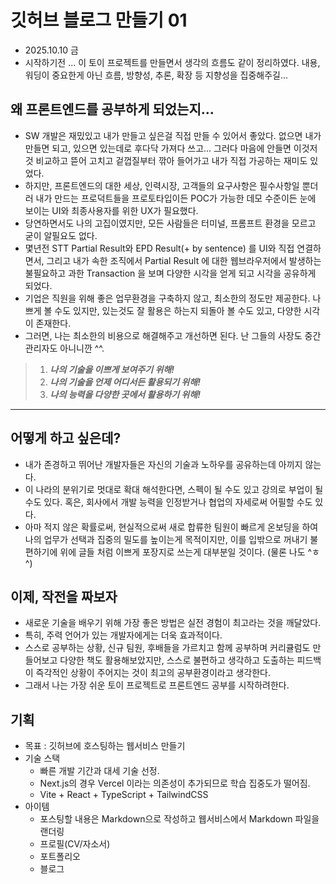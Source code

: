 # 깃허브 블로그 만들기 01

- 2025.10.10 금
- 시작하기전 ... 이 토이 프로젝트를 만들면서 생각의 흐름도 같이 정리하였다. 내용, 워딩이 중요한게 아닌 흐름, 방향성, 추론, 확장 등 지향성을 집중해주길...

## 왜 프론트엔드를 공부하게 되었는지...

- SW 개발은 재밌있고 내가 만들고 싶은걸 직접 만들 수 있어서 좋았다. 없으면 내가 만들면 되고, 있으면 있는데로 후다닥 가져다 쓰고... 그러다 마음에 안들면 이것저것 비교하고 뜯어 고치고 겉껍질부터 깎아 들어가고 내가 직접 가공하는 재미도 있었다.
- 하지만, 프론트엔드의 대한 세상, 인력시장, 고객들의 요구사항은 필수사항일 뿐더러 내가 만드는 프로덕트들을 프로토타입이든 POC가 가능한 데모 수준이든 눈에 보이는 UI와 최종사용자를 위한 UX가 필요했다.
- 당연하면서도 나의 고집이였지만, 모든 사람들은 터미널, 프롬프트 환경을 모르고 굳이 알필요도 없다.
- 몇년전 STT Partial Result와 EPD Result(+ by sentence) 를 UI와 직접 연결하면서, 그리고 내가 속한 조직에서 Partial Result 에 대한 웹브라우저에서 발생하는 불필요하고 과한 Transaction 을 보며 다양한 시각을 얻게 되고 시각을 공유하게 되었다.
- 기업은 직원을 위해 좋은 업무환경을 구축하지 않고, 최소한의 정도만 제공한다. 나쁘게 볼 수도 있지만, 있는것도 잘 활용은 하는지 되돌아 볼 수도 있고, 다양한 시각이 존재한다.
- 그러면, 나는 최소한의 비용으로 해결해주고 개선하면 된다. 난 그들의 사장도 중간관리자도 아니니깐 ^^.

> 1. ***나의 기술을 이쁘게 보여주기 위해!***
> 2. ***나의 기술을 언제 어디서든 활용되기 위해!***
> 3. ***나의 능력을 다양한 곳에서 활용하기 위해!***

---

## 어떻게 하고 싶은데?

- 내가 존경하고 뛰어난 개발자들은 자신의 기술과 노하우를 공유하는데 아끼지 않는다.
- 이 나라의 분위기로 멋대로 확대 해석한다면, 스펙이 될 수도 있고 강의로 부업이 될 수도 있다. 혹은, 회사에서 개발 능력을 인정받거나 협업의 자세로써 어필할 수도 있다.
- 아마 적지 않은 확률로써, 현실적으로써 새로 합류한 팀원이 빠르게 온보딩을 하여 나의 업무가 선택과 집중의 밀도를 높이는게 목적이지만, 이를 입밖으로 꺼내기 불편하기에 위에 글들 처럼 이쁘게 포장지로 쓰는게 대부분일 것이다. (물론 나도 ^ㅎ^)

## 이제, 작전을 짜보자

- 새로운 기술을 배우기 위해 가장 좋은 방법은 실전 경험이 최고라는 것을 깨달았다.
- 특히, 주력 언어가 있는 개발자에게는 더욱 효과적이다.
- 스스로 공부하는 상황, 신규 팀원, 후배들을 가르치고 함께 공부하며 커리큘럼도 만들어보고 다양한 책도 활용해보았지만, 스스로 불편하고 생각하고 도출하는 피드백이 즉각적인 상황이 주어지는 것이 최고의 공부환경이라고 생각한다.
- 그래서 나는 가장 쉬운 토이 프로젝트로 프론트엔드 공부를 시작하려한다.

## 기획

- 목표 : 깃허브에 호스팅하는 웹서비스 만들기
- 기술 스택
  - 빠른 개발 기간과 대세 기술 선정.
  - Next.js의 경우 Vercel 이라는 의존성이 추가되므로 학습 집중도가 떨어짐.
  - Vite + React + TypeScript + TailwindCSS
- 아이템
  - 포스팅할 내용은 Markdown으로 작성하고 웹서비스에서 Markdown 파일을 랜더링
  - 프로필(CV/자소서)
  - 포트폴리오
  - 블로그
